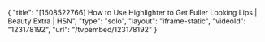 {
    "title": "[1508522766] How to Use Highlighter to Get Fuller Looking Lips | Beauty Extra | HSN",
    "type": "solo",
    "layout": "iframe-static",
    "videoId": "123178192",
    "url": "\/tvpembed\/123178192"
}